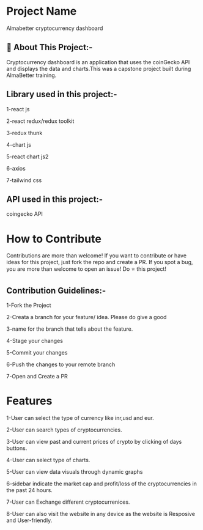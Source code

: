 # Project Name
Almabetter cryptocurrency dashboard

## 🚀 About This Project:-
Cryptocurrency dashboard is an application that uses the coinGecko API and displays the data and charts.This was a capstone project built during AlmaBetter training.

## Library used in this project:-
1-react js

2-react redux/redux toolkit

3-redux thunk

4-chart js

5-react chart js2

6-axios

7-tailwind css

## API used in this project:-
coingecko API

# How to Contribute
Contributions are more than welcome!
If you want to contribute or have ideas for this project, just fork the repo and create a PR. If you spot a bug, you are more than welcome to open an issue! Do ⭐ this project!

## Contribution Guidelines:-
1-Fork the Project

2-Creata a branch for your feature/ idea. Please do give a good

3-name for the branch that tells about the feature.

4-Stage your changes

5-Commit your changes

6-Push the changes to your remote branch

7-Open and Create a PR

# Features
1-User can select the type of currency like inr,usd and eur.

2-User can search types of cryptocurrencies.

3-User can view past and current prices of crypto by clicking of days buttons.

4-User can select type of charts.

5-User can view data visuals through dynamic graphs

6-sidebar indicate the market cap and profit/loss of the 
cryptocurrencies in the past 24 hours.

7-User can Exchange different cryptocurrenices.

8-User can also visit the website in any device as the website is Resposive and User-friendly.